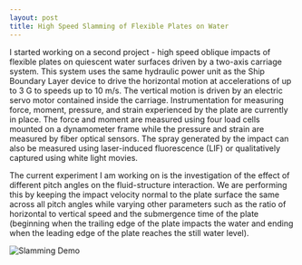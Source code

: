 ```yaml
---
layout: post
title: High Speed Slamming of Flexible Plates on Water
---
```


I started working on a second project - high speed oblique impacts of flexible plates on quiescent water surfaces driven by a two-axis carriage system. This system uses the same hydraulic power unit as the Ship Boundary Layer device to drive the horizontal motion at accelerations of up to 3 G to speeds up to 10 m/s. The vertical motion is driven by an electric servo motor contained inside the carriage. Instrumentation for measuring force, moment, pressure, and strain experienced by the plate are currently in place. The force and moment are measured using four load cells mounted on a dynamometer frame while the pressure and strain are measured by fiber optical sensors. The spray generated by the impact can also be measured using laser-induced fluorescence (LIF) or qualitatively captured using white light movies.

The current experiment I am working on is the investigation of the effect of different pitch angles on the fluid-structure interaction. We are performing this by keeping the impact velocity normal to the plate surface the same across all pitch angles while varying other parameters such as the ratio of horizontal to vertical speed and the submergence time of the plate (beginning when the trailing edge of the plate impacts the water and ending when the leading edge of the plate reaches the still water level).

![Slamming Demo](/images/Slamming_Demo_Trim1.gif "Slamming Demo")
